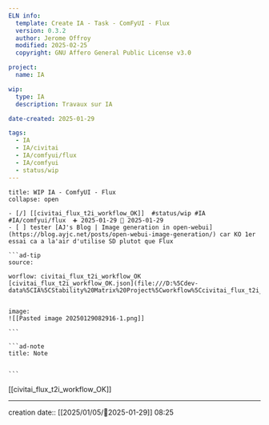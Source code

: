 ```yaml
---
ELN info:
  template: Create IA - Task - ComFyUI - Flux
  version: 0.3.2
  author: Jerome Offroy
  modified: 2025-02-25
  copyright: GNU Affero General Public License v3.0

project:
  name: IA

wip:
  type: IA
  description: Travaux sur IA

date-created: 2025-01-29

tags:
  - IA
  - IA/civitai
  - IA/comfyui/flux
  - IA/comfyui
  - status/wip
---
```


`````ad-example
title: WIP IA - ComfyUI - Flux
collapse: open

- [/] [[civitai_flux_t2i_workflow_OK]]  #status/wip #IA #IA/comfyui/flux  ➕ 2025-01-29 🛫 2025-01-29
- [ ] tester [AJ's Blog | Image generation in open-webui](https://blog.ayjc.net/posts/open-webui-image-generation/) car KO 1er essai ca a la'air d'utilise SD plutot que Flux

```ad-tip
source:

worflow: civitai_flux_t2i_workflow_OK
[civitai_flux_t2i_workflow_OK.json](file:///D:%5Cdev-data%5CIA%5CStability%20Matrix%20Project%5Cworkflow%5Ccivitai_flux_t2i_workflow_OK.json)


image:
![[Pasted image 20250129082916-1.png]]

```

```ad-note
title: Note


```

`````

[[civitai_flux_t2i_workflow_OK]]

---
creation date:: [[2025/01/05/📒2025-01-29]]  08:25

